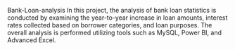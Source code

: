 Bank-Loan-analysis
In this project, the analysis of bank loan statistics is conducted by examining the year-to-year increase in loan amounts, interest rates collected based on borrower categories, and loan purposes. The overall analysis is performed utilizing tools such as MySQL, Power BI, and Advanced Excel.
